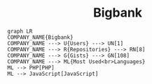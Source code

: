 <h1 align="center">Bigbank</h1>

```mermaid
graph LR
COMPANY_NAME{Bigbank}
COMPANY_NAME ---> U{Users} ---> UN[1]
COMPANY_NAME ---> R{Repositories} ---> RN[8]
COMPANY_NAME ---> G{Gists} ---> GN[108]
COMPANY_NAME ---> ML{Most Used<br>Languages}
ML --> PHP[PHP]
ML --> JavaScript[JavaScript]
```
